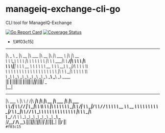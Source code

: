 # manageiq-exchange-cli-go
CLI tool for ManageIQ-Exchange

[![Go Report Card](https://goreportcard.com/badge/github.com/ManageIQ-Exchange/manageiq-exchange-cli-go)](https://goreportcard.com/report/github.com/ManageIQ-Exchange/manageiq-exchange-cli-go)
[![Coverage Status](https://coveralls.io/repos/github/ManageIQ-Exchange/manageiq-exchange-cli-go/badge.svg)](https://coveralls.io/github/ManageIQ-Exchange/manageiq-exchange-cli-go)

- ![#f03c15]
 _____ ______   ________  ________   ________  ________  _______   ___  ________
|\   _ \  _   \|\   __  \|\   ___  \|\   __  \|\   ____\|\  ___ \ |\  \|\   __  \
\ \  \\\__\ \  \ \  \|\  \ \  \\ \  \ \  \|\  \ \  \___|\ \   __/|\ \  \ \  \|\  \
 \ \  \\|__| \  \ \   __  \ \  \\ \  \ \   __  \ \  \  __\ \  \_|/_\ \  \ \  \\\  \
  \ \  \    \ \  \ \  \ \  \ \  \\ \  \ \  \ \  \ \  \|\  \ \  \_|\ \ \  \ \  \\\  \
   \ \__\    \ \__\ \__\ \__\ \__\\ \__\ \__\ \__\ \_______\ \_______\ \__\ \_____  \
    \|__|     \|__|\|__|\|__|\|__| \|__|\|__|\|__|\|_______|\|_______|\|__|\|___| \__\
                                                                               \|__|
 _______      ___    ___ ________  ___  ___  ________  ________   ________  _______
|\  ___ \    |\  \  /  /|\   ____\|\  \|\  \|\   __  \|\   ___  \|\   ____\|\  ___ \
\ \   __/|   \ \  \/  / | \  \___|\ \  \\\  \ \  \|\  \ \  \\ \  \ \  \___|\ \   __/|
 \ \  \_|/__  \ \    / / \ \  \    \ \   __  \ \   __  \ \  \\ \  \ \  \  __\ \  \_|/__
  \ \  \_|\ \  /     \/   \ \  \____\ \  \ \  \ \  \ \  \ \  \\ \  \ \  \|\  \ \  \_|\ \
   \ \_______\/  /\   \    \ \_______\ \__\ \__\ \__\ \__\ \__\\ \__\ \_______\ \_______\
    \|_______/__/ /\ __\    \|_______|\|__|\|__|\|__|\|__|\|__| \|__|\|_______|\|_______|
             |__|/ \|__|                                                                  
`#f03c15`
